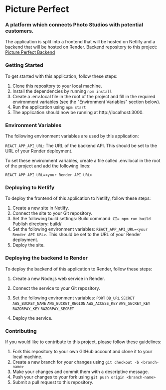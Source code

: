 # Picture Perfect

### A platform which connects Photo Studios with potential customers.

The application is split into a frontend that will be hosted on Netlify and a backend that will be hosted on Render.
Backend repository to this project: [Picture Perfect Backend](https://github.com/pesto-students/pictureperfect--backend-p6-team-prateek "Picture Perfect Backend Repository")

### Getting Started

To get started with this application, follow these steps:

1. Clone this repository to your local machine.
2. Install the dependencies by running `npm install`
3. Create a .env.local file in the root of the project and fill in the required environment variables (see the "Environment Variables" section below).
4. Run the application using `npm start`
5. The application should now be running at http://localhost:3000.

### Environment Variables

The following environment variables are used by this application:

`REACT_APP_API_URL`: The URL of the backend API. This should be set to the URL of your Render deployment.

To set these environment variables, create a file called .env.local in the root of the project and add the following lines:

`REACT_APP_API_URL=<your Render API URL>`

### Deploying to Netlify

To deploy the frontend of this application to Netlify, follow these steps:

1. Create a new site in Netlify.
2. Connect the site to your Git repository.
3. Set the following build settings:
   Build command: `CI= npm run build`
   Publish directory: build/
4. Set the following environment variables:
   `REACT_APP_API_URL=<your Render API URL>`. This should be set to the URL of your Render deployment.
5. Deploy the site.

### Deploying the backend to Render

To deploy the backend of this application to Render, follow these steps:

1. Create a new Node.js web service in Render.
2. Connect the service to your Git repository.
3. Set the following environment variables:
   `PORT`
   `DB_URL`
   `SECRET`
   `AWS_BUCKET_NAME`
   `AWS_BUCKET_REGION`
   `AWS_ACCESS_KEY`
   `AWS_SECRET_KEY`
   `RAZORPAY_KEY`
   `RAZORPAY_SECRET`

4. Deploy the service.

### Contributing

If you would like to contribute to this project, please follow these guidelines:

1. Fork this repository to your own GitHub account and clone it to your local machine.
2. Create a new branch for your changes using `git checkout -b <branch-name>`
3. Make your changes and commit them with a descriptive message.
4. Push your changes to your fork using `git push origin <branch-name>`
5. Submit a pull request to this repository.
